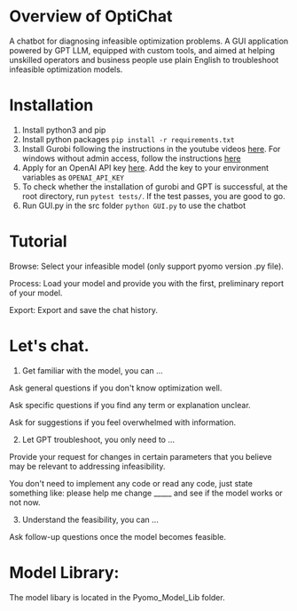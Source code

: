 # Overview of OptiChat
A chatbot for diagnosing infeasible optimization problems. A GUI application powered by GPT LLM, equipped with custom tools, and aimed at helping unskilled operators and business people use plain English to troubleshoot infeasible optimization models.

# Installation
1. Install python3 and pip
2. Install python packages ```pip install -r requirements.txt```
3. Install Gurobi following the instructions in the youtube videos  [here](https://support.gurobi.com/hc/en-us/articles/4534161999889). For windows without admin access, follow the instructions
[here](https://support.gurobi.com/hc/en-us/articles/360060996432-How-do-I-install-Gurobi-on-Windows-without-administrator-credentials-)
4. Apply for an OpenAI API key [here](https://platform.openai.com/). Add the key to your environment variables as ```OPENAI_API_KEY```
5. To check whether the installation of gurobi and GPT is successful, at the root directory, run ```pytest tests/```. If the test passes, you are good to go. 
6. Run GUI.py in the src folder ```python GUI.py``` to use the chatbot

# Tutorial
Browse: Select your infeasible model (only support pyomo version .py file).

Process: Load your model and provide you with the first, preliminary report of your model.

Export: Export and save the chat history.


# Let's chat.
1. Get familiar with the model, you can ...

Ask general questions if you don't know optimization well.

Ask specific questions if you find any term or explanation unclear.

Ask for suggestions if you feel overwhelmed with information.


2. Let GPT troubleshoot, you only need to ...

Provide your request for changes in certain parameters that you believe may be relevant to addressing infeasibility.

You don't need to implement any code or read any code, just state something like: please help me change _____ and see if the model works or not now.


3. Understand the feasibility, you can ...

Ask follow-up questions once the model becomes feasible.

# Model Library:
The model libary is located in the Pyomo_Model_Lib folder.



